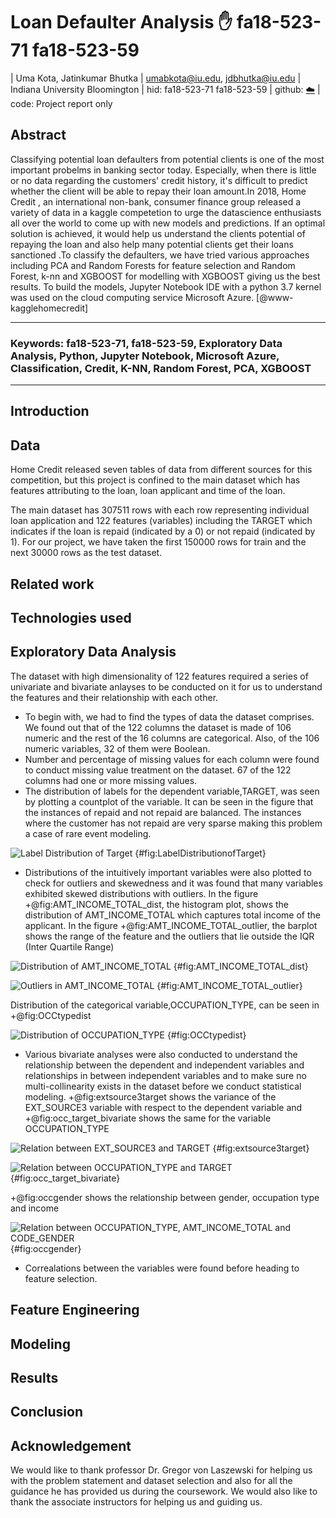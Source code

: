 # Loan Defaulter Analysis :hand: fa18-523-71 fa18-523-59

| Uma Kota, Jatinkumar Bhutka
| umabkota@iu.edu, jdbhutka@iu.edu
| Indiana University Bloomington
| hid: fa18-523-71 fa18-523-59
| github: [:cloud:](https://github.com/cloudmesh-community/fa18-523-71/edit/master/project-report/report.md)
| code: Project report only


## Abstract

Classifying potential loan defaulters from potential clients is one of the most important probelms in banking sector today. Especially, when there is little or no data regarding the customers\' credit history, it's difficult to predict whether the client will be able to repay their loan amount.In 2018, Home Credit , an international non-bank, consumer finance group released a variety of data in a kaggle competetion to urge the datascience enthusiasts all over the world to come up with new models and predictions. If an optimal solution is achieved, it would help us understand the clients potential of repaying the loan and also help many potential clients get their loans sanctioned .To classify the defaulters, we have tried various approaches including PCA and Random Forests for feature selection and Random Forest, k-nn and XGBOOST for modelling with XGBOOST giving us the best results. To build the models, Jupyter Notebook IDE with a python 3.7 kernel was used on the cloud computing service Microsoft Azure. [@www-kagglehomecredit]



---

### Keywords: fa18-523-71, fa18-523-59, Exploratory Data Analysis, Python, Jupyter Notebook, Microsoft Azure, Classification, Credit, K-NN, Random Forest, PCA, XGBOOST 


---

## Introduction


## Data 
Home Credit released seven tables of data from different sources for this competition, but this project is confined to the main dataset which has features attributing to the loan, loan applicant and time of the loan. 

The main dataset has 307511 rows with each row representing individual loan application and 122 features (variables) including the TARGET which indicates if the loan is repaid (indicated by a 0) or not repaid (indicated by 1). For our project, we have taken the first 150000 rows for train and the next 30000 rows as the test dataset.


## Related work 


## Technologies used

## Exploratory Data Analysis 

The dataset with high dimensionality of 122 features required a series of univariate and bivariate anlayses to be conducted on it for us to understand the features and their relationship with each other.

* To begin with, we had to find the types of data the dataset comprises. We found out that of the 122 columns the dataset is made of 106 numeric and the rest of the 16 columns are categorical. Also, of the  106 numeric variables, 32 of them were Boolean.
* Number and percentage of missing values for each column were found to conduct missing value treatment on the dataset. 67 of the 122 columns had one or more missing values.
* The distribution of labels for the dependent variable,TARGET, was seen by plotting a countplot of the variable. It can be seen in the figure that the instances of repaid and not repaid are balanced. The instances where the customer has not repaid are very sparse making this problem a case of rare event modeling.

![Label Distribution of Target](images/countplot.png) {#fig:LabelDistributionofTarget}

* Distributions of the intuitively important variables were also plotted to check for outliers and skewedness and it was found that many variables exhibited skewed distributions with outliers. In the figure +@fig:AMT_INCOME_TOTAL_dist, the histogram plot, shows the distribution of AMT\_INCOME\_TOTAL which captures total income of the applicant. In the figure +@fig:AMT_INCOME_TOTAL_outlier, the barplot shows the range of the feature and the outliers that lie outside the IQR (Inter Quartile Range) 

![Distribution of AMT\_INCOME\_TOTAL](images/AMT_INCOME_TOTAL_dist.png) {#fig:AMT_INCOME_TOTAL_dist}

![Outliers in AMT\_INCOME\_TOTAL](images/AMT_INCOME_TOTAL_barplot.png) {#fig:AMT_INCOME_TOTAL_outlier}

Distribution of the categorical variable,OCCUPATION\_TYPE, can be seen in +@fig:OCCtypedist

![Distribution of OCCUPATION\_TYPE](images/OCCtypedist.png) {#fig:OCCtypedist}

* Various bivariate analyses were also conducted to understand the relationship between the dependent and independent variables and relationships in between independent variables and to make sure no multi-collinearity exists in the dataset before we conduct statistical modeling. +@fig:extsource3target shows the variance of the EXT\_SOURCE3 variable with respect to the dependent variable and +@fig:occ_target_bivariate shows the same for the variable OCCUPATION\_TYPE

![Relation between EXT\_SOURCE3 and TARGET](images/extsource3target.png) {#fig:extsource3target}

![Relation between OCCUPATION\_TYPE and TARGET](images/occ_target_bivariate.png) {#fig:occ_target_bivariate}

+@fig:occgender shows the relationship between gender, occupation type and income

![Relation between OCCUPATION\_TYPE, AMT\_INCOME\_TOTAL and CODE\_GENDER ](images/occtype_gender.png) {#fig:occgender}

* Correalations between the variables were found before heading to feature selection.

## Feature Engineering

## Modeling

## Results


## Conclusion


## Acknowledgement
We would like to thank professor Dr. Gregor von Laszewski for helping us with the problem statement and dataset selection and also for all the guidance he has provided us during the coursework. We would also like to thank the associate instructors for helping us and guiding us. 
